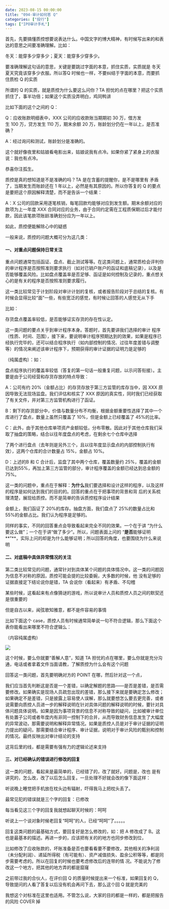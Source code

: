 ```yaml
---
date: 2023-08-15 00:00:00
title: "094-审计如何答 Q"
categories: ["投行"]
tags: ["IPO审计手札"]
---
```

首先，先要搞懂质控想要说表达什么。中国文字的博大精神，有时候写出来的和表达的意思之间要准确理解。比如：

冬天：能穿多少穿多少；夏天：能穿多少穿多少。

要准确理解这句话的意思，关键是要跳过字面的本意，抓住实质，实质就是 冬天夏天究竟该穿多少衣服。所以答Q 时候也一样，不要纠结于字面的本意，而要抓住质检 Q 的实质

所谓的 Q 的实质，就是质控为什么要这么问你？TA 担忧的点在哪里？把这个实质抓住了，事半功倍；如果这个实质没弄明白，鸡同鸭讲

比如下面的这个之间的 Q：

Q：应收账款明细表中，XXX 公司的应收款账当期期初 30 万，借方发生 100 万，贷方发生 110 万，期末余额 20 万，账龄划分仍在一年以上，是否准确？

A：经过询问和测试，账龄划分是准确的。

这个就好像夜里和姑娘看电影出来，姑娘说我有点冷。如果你紧了紧身上的衣服说：我也有点冷。

恭喜你注孤生。

质控是真的想知道是不是准确的吗？TA 是在含蓄的提醒你，是不是哪里有 矛盾了，当期发生而账龄还在 1 年以上，必然是有其原因的。所以你答复的 Q 的要点是要把这个原因解释清楚，而不是告诉一个结果：

A：X 公司的回款采用逐笔核销，每笔回款均能够对应到发生额。期末余额对应的款项为上一年度 XXX 合同对应的业务，由于合同约定需在工程质保期过后才能付款，因此该笔款项账龄准确划分应为一年以上。

如此，质控便能解除心中的疑惑

一般来说，质控的问题大概可分为这几类：

#### **一、对重点问题保持日常关注**

重点问题通常包括函证、盘点、截止测试等等。在这类问题上，通常质检会评判你的审计程序是否按照准则要求执行（如对已销户账户的函证和底稿记录），以及是否能够覆盖风险。比如盘点覆盖率是否足够、函证是如何控制及记录的，重点想关心的是有关的程序是否按照准则要求履行。

这一类比较常见于计划阶段对审计计划的复核，或者报告阶段对于总结的复核。有时候会显得比较“面”一些，有些宽泛的感觉，有时候让回答的人感觉无从下手

比如：

存货盘点覆盖率较低，是否能够证实存货的存在性认定。

这一类问题的要点关乎到审计程序本身。答题时，首先要讲我们选择的审计 程序（性质、时间、范围），接下来，要说明审计程序预期达到的效果，如果是程序已经执行完毕的，还可以结合程序执行（如内部控制的情况、过往年度差错与调整等）的情况来阐述该审计程序下，预期获得的审计证据的证明力是足够的

（纯属虚构）：如：

盘点程序执行的覆盖率较低（答复的第一句话一般重复问题，以示问答衔接）。主要是由于公司经营和存货存放的特点导致：

A：公司有约 20%（金额占比）的存货存放于第三方监管的库存当中，因 XXX 原因导致无法现场监盘。我们评估和核实了 XXX 原因的真实性，同时我们已经获取了有关文件，并对第三方监管机构进行了函证。

B：剩下的存货部分中，价值与数量分布不均衡，根据金额重要性选择了其中一个库进行了盘点，数量上虽然只覆盖了 10%，但是金额上已经覆盖了 45%的比率。

C：此外，由于其他仓库单项资产金额较低，分布零散。因此对于其他仓库我们采取了抽盘的策略，结合以往年度盘点的考虑，在剩余七个仓库中选择

了两个进行盘点（去年则是另外三个，且以往年度显示盘点的内部控制执行有效），这两个仓库的合计数量占 15%，金额占 10%。

D：上述的B 和 C 合计后，监盘了其中两个仓库，覆盖数量约 25%，覆盖的金额已达到55%，再加上第三方监管的部分，审计程序覆盖的金额已经达到总金额的 75%。

这一类的问题中，重点在于解释：**为什么**我们要选择和设计这样的程序，以及这样的程序是如何达到我们的目的的。回答的重点在于把事项的背景和背 后的关系梳理清楚，展现给质控。而不是简单的告诉质控程序设计结果

金额上，我们函证了 20%的库存。抽盘方面，我们盘点了 25%的数量占比和 55%的金额占比。我们认为程序是足够的。

同样的事实，不同的回答重点会导致看起来完全不同的效果。一个在于讲 “为什么要这么做”；一个在于讲“做了多少“。所以，问题表面上问的 “**是否**能够证明**”**，实际上问的却是为什么能够证明；所以回答的角度，也要围绕为什么来说明

#### **二、对底稿中具体异常情况的关注**

第二类比较常见的问题，通常针对到具体某个问题的具体情况中。这一类的问题因为信息不对称的原因，质控可能会提的比较委婉，大多数的时候，他 没有足够的证据直接定下结论说你是错，TA 会说你（看起来）有矛盾、不勾稽

某些时候，这看起来有点像猜谜的游戏，所以说审计人员和质控人员之间的默契还是很重要的

但是自古以来，闻弦歌知雅意，都不是件容易的事情

比如下面这个 case，质控人员有时候通常简单说一句不符合逻辑，那么下面这个表你能看出来哪里不符合逻辑么：

（内容纯属虚构）

![](https://jsd.cdn.zzko.cn/gh/richffan/img@main/obsidian/IPO/094-审计如何答Q_1.png)

这个时候，要么你就要“善解人意”，知道 TA 担忧的点在哪里，要么你就是充分沟通，电话或者拿着文件当面请教，了解质控为什么会有这个问题

回答这一类问题，首先要明确对方的 POINT 在哪，然后针对这一个点，

我们应当首先判断这是否是一个差错，以确定解题的思路——是否是差错，是否需要修改。如果确实是现场人员疏忽出现的差错，那么接下来就是要确定怎么修改；如果确定不是差错，只是披露上容易使人误解，那么就要想怎么要去更完善，或者说需要向质控人员进一步的解释说明在针对具体问题的解释说明的时候，要针对具体问题具体说明。如果是因为事项背景的信息不对称导致的疑问，比如被审计单位有处置子公司或者年度内有非同一控制下的合并，从而导致财务信息发生了大幅度的异常波动，那需要说明和解释异常情况。如果是质控人员是对于审计证据的证明力提出的疑问，那需要结合审计程序、审计证据，说明对于审计风险的甄别和控制的情况。最终反映出对审计结论的支持

这背后里的线，都是需要有强有力的逻辑论述来支持

#### **三、对已经确认的错误进行修改的回复**

这一类的问题，看起来是最简单的，已经错了的，改了就好。问题是，改也 是有讲究的，怎么改，改了以后怎么回复。一旦处理不好就会改的像下面这样：

听说晚上睡觉把手机放在枕头边有辐射，吓得我马上把枕头丢了。

最常见犯的错误就是三个字的回复：已修改

每当看见这三个字的回复我就想起聊天时候的：呵呵

听说上一个谈对象时候老回复“呵呵”的人，已经“呵呵”了。。。。。

回复这类问题的最基础方式，要回复好是怎么修改的，如：把 A 修改成了 B。这也是最基本的描述。再进一步的，应该把有关的的地方也同步修改到位，

比如修改了应收账款的，坏账准备是否也要看看要不要修改，其他相关的净利润（未分配利润）、递延所得税（有可能有）、资产减值损失、盈余公积等等，都是同步需要考虑的。所以在回复的时候也要考虑修改后的连带的情 况。不能说为了修改这一个地方，把其他的地方弄的都是窟窿

之前带过我的合伙人，在评价回 Q 的质量时候提出来一个标准，如果回复的 Q，导致提问的人看了答复以后没有机会再问下去，那么这个回 Q 就是完美的

我想这个对标准在这里也适用。不管怎么说，大家的目的都是一样的，都是把报告的风险 COVER 掉